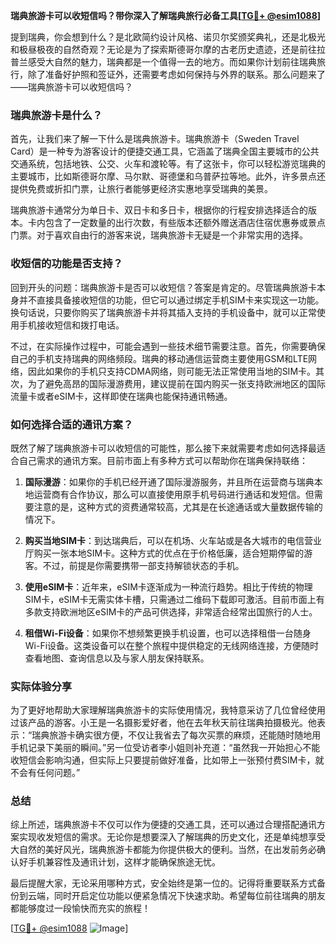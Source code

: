 **瑞典旅游卡可以收短信吗？带你深入了解瑞典旅行必备工具[[TG💪+ @esim1088](https://t.me/s/esim1088)]**

提到瑞典，你会想到什么？是北欧简约设计风格、诺贝尔奖颁奖典礼，还是北极光和极昼极夜的自然奇观？无论是为了探索斯德哥尔摩的古老历史遗迹，还是前往拉普兰感受大自然的魅力，瑞典都是一个值得一去的地方。而如果你计划前往瑞典旅行，除了准备好护照和签证外，还需要考虑如何保持与外界的联系。那么问题来了——瑞典旅游卡可以收短信吗？

### 瑞典旅游卡是什么？

首先，让我们来了解一下什么是瑞典旅游卡。瑞典旅游卡（Sweden Travel Card）是一种专为游客设计的便捷交通工具，它涵盖了瑞典全国主要城市的公共交通系统，包括地铁、公交、火车和渡轮等。有了这张卡，你可以轻松游览瑞典的主要城市，比如斯德哥尔摩、马尔默、哥德堡和乌普萨拉等地。此外，许多景点还提供免费或折扣门票，让旅行者能够更经济实惠地享受瑞典的美景。

瑞典旅游卡通常分为单日卡、双日卡和多日卡，根据你的行程安排选择适合的版本。卡内包含了一定数量的出行次数，有些版本还额外赠送酒店住宿优惠券或景点门票。对于喜欢自由行的游客来说，瑞典旅游卡无疑是一个非常实用的选择。

### 收短信的功能是否支持？

回到开头的问题：瑞典旅游卡是否可以收短信？答案是肯定的。尽管瑞典旅游卡本身并不直接具备接收短信的功能，但它可以通过绑定手机SIM卡来实现这一功能。换句话说，只要你购买了瑞典旅游卡并将其插入支持的手机设备中，就可以正常使用手机接收短信和拨打电话。

不过，在实际操作过程中，可能会遇到一些技术细节需要注意。首先，你需要确保自己的手机支持瑞典的网络频段。瑞典的移动通信运营商主要使用GSM和LTE网络，因此如果你的手机只支持CDMA网络，则可能无法正常使用当地的SIM卡。其次，为了避免高昂的国际漫游费用，建议提前在国内购买一张支持欧洲地区的国际流量卡或者eSIM卡，这样即使在瑞典也能保持通讯畅通。

### 如何选择合适的通讯方案？

既然了解了瑞典旅游卡可以收短信的可能性，那么接下来就需要考虑如何选择最适合自己需求的通讯方案。目前市面上有多种方式可以帮助你在瑞典保持联络：

1. **国际漫游**：如果你的手机已经开通了国际漫游服务，并且所在运营商与瑞典本地运营商有合作协议，那么可以直接使用原手机号码进行通话和发短信。但需要注意的是，这种方式的资费通常较高，尤其是在长途通话或大量数据传输的情况下。

2. **购买当地SIM卡**：到达瑞典后，可以在机场、火车站或是各大城市的电信营业厅购买一张本地SIM卡。这种方式的优点在于价格低廉，适合短期停留的游客。不过，前提是你需要携带一部支持解锁状态的手机。

3. **使用eSIM卡**：近年来，eSIM卡逐渐成为一种流行趋势。相比于传统的物理SIM卡，eSIM卡无需实体卡槽，只需通过二维码下载即可激活。目前市面上有多款支持欧洲地区eSIM卡的产品可供选择，非常适合经常出国旅行的人士。

4. **租借Wi-Fi设备**：如果你不想频繁更换手机设置，也可以选择租借一台随身Wi-Fi设备。这类设备可以在整个旅程中提供稳定的无线网络连接，方便随时查看地图、查询信息以及与家人朋友保持联系。

### 实际体验分享

为了更好地帮助大家理解瑞典旅游卡的实际使用情况，我特意采访了几位曾经使用过该产品的游客。小王是一名摄影爱好者，他在去年秋天前往瑞典拍摄极光。他表示：“瑞典旅游卡确实很方便，不仅让我省去了每次买票的麻烦，还能随时随地用手机记录下美丽的瞬间。”另一位受访者李小姐则补充道：“虽然我一开始担心不能收短信会影响沟通，但实际上只要提前做好准备，比如带上一张预付费SIM卡，就不会有任何问题。”

### 总结

综上所述，瑞典旅游卡不仅可以作为便捷的交通工具，还可以通过合理搭配通讯方案实现收发短信的需求。无论你是想要深入了解瑞典的历史文化，还是单纯想享受大自然的美好风光，瑞典旅游卡都能为你提供极大的便利。当然，在出发前务必确认好手机兼容性及通讯计划，这样才能确保旅途无忧。

最后提醒大家，无论采用哪种方式，安全始终是第一位的。记得将重要联系方式备份到云端，同时开启定位功能以便紧急情况下快速求助。希望每位前往瑞典的朋友都能够度过一段愉快而充实的旅程！

[[TG💪+ @esim1088](https://t.me/s/esim1088) ![Image](https://i.postimg.cc/4NQfJmqS/Snipaste-2025-05-13-00-14-12.png)]